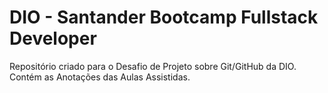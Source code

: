 # DIO - Santander Bootcamp Fullstack Developer

Repositório criado para o Desafio de Projeto sobre Git/GitHub da DIO.
Contém as Anotações das Aulas Assistidas. 
